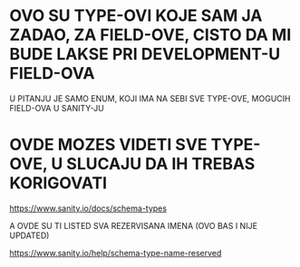 # OVO SU TYPE-OVI KOJE SAM JA ZADAO, ZA FIELD-OVE, CISTO DA MI BUDE LAKSE PRI DEVELOPMENT-U FIELD-OVA

U PITANJU JE SAMO ENUM, KOJI IMA NA SEBI SVE TYPE-OVE, MOGUCIH FIELD-OVA U SANITY-JU

# OVDE MOZES VIDETI SVE TYPE-OVE, U SLUCAJU DA IH TREBAS KORIGOVATI

<https://www.sanity.io/docs/schema-types>

A OVDE SU TI LISTED SVA REZERVISANA IMENA (OVO BAS I NIJE UPDATED)

<https://www.sanity.io/help/schema-type-name-reserved>


